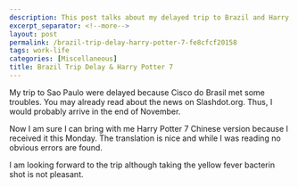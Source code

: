 ```yaml
---
description: This post talks about my delayed trip to Brazil and Harry Potter 7.
excerpt_separator: <!--more-->
layout: post
permalink: /brazil-trip-delay-harry-potter-7-fe8cfcf20158
tags: work-life
categories: [Miscellaneous]
title: Brazil Trip Delay & Harry Potter 7
---
```

My trip to Sao Paulo were delayed because Cisco do Brasil met some troubles. You may already read about the news on Slashdot.org. Thus, I would probably arrive in the end of November.

Now I am sure I can bring with me Harry Potter 7 Chinese version because I received it this Monday. The translation is nice and while I was reading no obvious errors are found.

I am looking forward to the trip although taking the yellow fever bacterin shot is not pleasant.
<!--more-->
